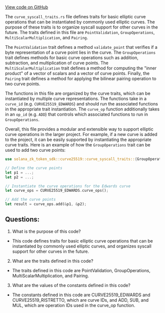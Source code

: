 [View code on GitHub](https://github.com/solana-labs/solana/blob/master/zk-token-sdk/src/curve25519/curve_syscall_traits.rs)

The `curve_syscall_traits.rs` file defines traits for basic elliptic curve operations that can be instantiated by commonly used elliptic curves. The purpose of these traits is to organize syscall support for other curves in the future. The traits defined in this file are `PointValidation`, `GroupOperations`, `MultiScalarMultiplication`, and `Pairing`.

The `PointValidation` trait defines a method `validate_point` that verifies if a byte representation of a curve point lies in the curve. The `GroupOperations` trait defines methods for basic curve operations such as addition, subtraction, and multiplication of curve points. The `MultiScalarMultiplication` trait defines a method for computing the "inner product" of a vector of scalars and a vector of curve points. Finally, the `Pairing` trait defines a method for applying the bilinear pairing operation to two curve points.

The functions in this file are organized by the curve traits, which can be instantiated by multiple curve representations. The functions take in a `curve_id` (e.g. `CURVE25519_EDWARDS`) and should run the associated functions in the appropriate trait instantiation. The `curve_op` function additionally takes in an `op_id` (e.g. `ADD`) that controls which associated functions to run in `GroupOperations`.

Overall, this file provides a modular and extensible way to support elliptic curve operations in the larger project. For example, if a new curve is added to the project, it can be easily supported by instantiating the appropriate curve traits. Here is an example of how the `GroupOperations` trait can be used to add two curve points:

```rust
use solana_zk_token_sdk::curve25519::curve_syscall_traits::{GroupOperations, CURVE25519_EDWARDS};

// Define the curve points
let p1 = ...;
let p2 = ...;

// Instantiate the curve operations for the Edwards curve
let curve_ops = CURVE25519_EDWARDS.curve_ops();

// Add the curve points
let result = curve_ops.add(&p1, &p2);
```
## Questions: 
 1. What is the purpose of this code?
- This code defines traits for basic elliptic curve operations that can be instantiated by commonly used elliptic curves, and organizes syscall support for other curves in the future.

2. What are the traits defined in this code?
- The traits defined in this code are PointValidation, GroupOperations, MultiScalarMultiplication, and Pairing.

3. What are the values of the constants defined in this code?
- The constants defined in this code are CURVE25519_EDWARDS and CURVE25519_RISTRETTO, which are curve IDs, and ADD, SUB, and MUL, which are operation IDs used in the curve_op function.